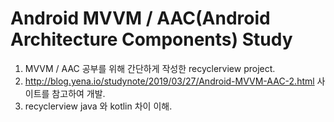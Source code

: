 # Android MVVM / AAC(Android Architecture Components) Study

1. MVVM / AAC 공부를 위해 간단하게 작성한 recyclerview project.
2. http://blog.yena.io/studynote/2019/03/27/Android-MVVM-AAC-2.html 사이트를 참고하여 개발.
3. recyclerview java 와 kotlin 차이 이해.







